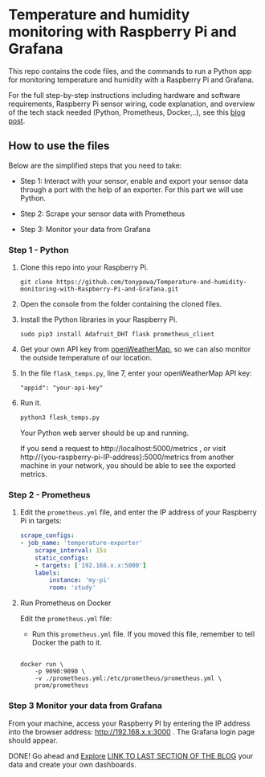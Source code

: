 # Temperature and humidity monitoring with Raspberry Pi and Grafana

This repo contains the code files, and the commands to run a Python app for monitoring temperature and humidity with a Raspberry Pi and Grafana.

For the full step-by-step instructions including hardware and software requirements, Raspberry Pi sensor wiring, code explanation, and overview of the tech stack needed (Python, Prometheus, Docker,..), see this [blog post](). 

## How to use the files

Below are the simplified steps that you need to take: 

- Step 1: Interact with your sensor, enable and export your sensor data through a port with the help of an exporter. For this part we will use Python. 

- Step 2: Scrape your sensor data with Prometheus
- Step 3: Monitor your data from Grafana

### Step 1 - Python

1. Clone this repo into your Raspberry Pi. 

    ``` git
    git clone https://github.com/tonypowa/Temperature-and-humidity-monitoring-with-Raspberry-Pi-and-Grafana.git
    ```

2. Open the console from the folder containing the cloned files.

3. Install the Python libraries in your Raspberry Pi.

    ```shell
    sudo pip3 install Adafruit_DHT flask prometheus_client
    ```

4. Get your own API key from [openWeatherMap](https://openweathermap.org/price#weather), so we can also monitor the outside temperature of our location.

5. In the file `flask_temps.py`, line 7, enter your openWeatherMap API key:

    ```
    "appid": "your-api-key"
    ```

6. Run it.

    ```python
    python3 flask_temps.py
    ```

    Your Python web server should be up and running.

    If you send a request to  http://localhost:5000/metrics , or visit http://{you-raspberry-pi-IP-address}:5000/metrics from another machine in your network, you should be able to see the exported metrics.

### Step 2 - Prometheus

1. Edit the `prometheus.yml` file, and enter the IP address of your Raspberry Pi in targets:

    ``` yml
    scrape_configs:
    - job_name: 'temperature-exporter'
        scrape_interval: 15s
        static_configs:
        - targets: ['192.168.x.x:5000']
        labels:
            instance: 'my-pi'
            room: 'study'
    ```

2. Run Prometheus on Docker

    Edit the `prometheus.yml` file:
    - Run this `prometheus.yml` file. If you moved this file, remember to tell Docker the path to it.

    ``` shell

    docker run \
        -p 9090:9090 \
        -v ./prometheus.yml:/etc/prometheus/prometheus.yml \
        prom/prometheus

    ```

### Step 3 Monitor your data from Grafana

From your machine, access your Raspberry PI by entering the IP address into the browser address: http://192.168.x.x:3000 . The Grafana login page should appear.

DONE! Go ahead and [Explore]() [LINK TO LAST SECTION OF THE BLOG]() your data and create your own dashboards.
